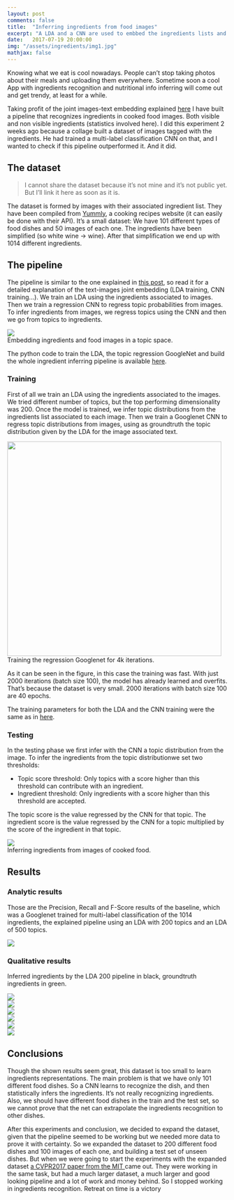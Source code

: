 ```yaml
---
layout: post
comments: false
title:  "Inferring ingredients from food images"
excerpt: "A LDA and a CNN are used to embbed the ingredients lists and the food images respectibly in a topic space. The CNN can predict topic distributions from food images, and from the topic distribution we predict the ingredients."
date:   2017-07-19 20:00:00
img: "/assets/ingredients/img1.jpg"
mathjax: false
---
```



Knowing what we eat is cool nowadays. People can’t stop taking photos about their meals and uploading them everywhere. Sometime soon a cool App with ingredients recognition and nutritional info inferring will come out and get trendy, at least for a while.

Taking profit of the joint images-text embedding explained [here](https://gombru.github.io/2017/06/30/phd/) I have built a pipeline that recognizes ingredients in cooked food images. Both visible and non visible ingredients (statistics involved here).
I did this experiment 2 weeks ago because a collage built a dataset of images tagged with the ingredients. He had trained a multi-label classification CNN on that, and I wanted to check if this pipeline outperformed it. And it did.

## The dataset

>I cannot share the dataset because it’s not mine and it’s not public yet. But I’ll link it here as soon as it is.

The dataset is formed by images with their associated ingredient list. They have been compiled from [Yummly](https://www.yummly.co/), a cooking recipes website (it can easily be done with their API).
It’s a small dataset: We have 101 different types of food dishes and 50 images of each one. The ingredients have been simplified (so white wine → wine). After that simplification we end up with 1014 different ingredients.

## The pipeline

The pipeline is similar to the one explained in [this post](https://gombru.github.io/2017/06/30/phd/), so read it for a detailed explanation of the text-images joint embedding (LDA training, CNN training...). We train an LDA using the ingredients associated to images. Then we train a regression CNN to regress topic probabilities from images. To infer ingredients from images, we regress topics using the CNN and then we go from topics to ingredients.

<div class="imgcap">
<img src="/assets/ingredients/train_pipeline.png">
	<div class="thecap">
	Embedding ingredients and food images in a topic space.
	</div>
</div>

The python code to train the LDA, the topic regression GoogleNet and build the whole ingredient inferring pipeline is available [here](https://github.com/gombru/ingredientsSearcher).

### Training

First of all we train an LDA using the ingredients associated to the images. We tried different number of topics, but the top performing dimensionality was 200. Once the model is trained, we infer topic distributions from the ingredients list associated to each image.
Then we train a Googlenet CNN to regress topic distributions from images, using as groundtruth the topic distribution given by the LDA for the image associated text. 

<div class="imgcap">
<img src="/assets/ingredients/training.png" height="490">
	<div class="thecap">
	Training the regression Googlenet for 4k iterations.
	</div>
</div>

As it can be seen in the figure, in this case the training was fast. With just 2000 iterations (batch size 100), the model has already learned and overfits. That’s because the dataset is very small. 2000 iterations with batch size 100 are 40 epochs.

The training parameters for both the LDA and the CNN training were the same as in [here](https://gombru.github.io/2017/06/30/phd/).

### Testing

In the testing phase we first infer with the CNN a topic distribution from the image. 
To infer the ingredients from the topic distributionwe set two thresholds:

- Topic score threshold: Only topics with a score higher than this threshold can contribute with an ingredient.
- Ingredient threshold: Only ingredients with a score higher than this threshold are accepted.

The topic score is the value regressed by the CNN for that topic.
The ingredient score is the value regressed by the CNN for a topic multiplied by the score of the ingredient in that topic.

<div class="imgcap">
<img src="/assets/ingredients/test_pipeline.png">
	<div class="thecap">
	Inferring ingredients from images of cooked food.
	</div>
</div>

## Results

### Analytic results

Those are the Precision, Recall and F-Score results of the baseline, which was a Googlenet trained for multi-label classification of the 1014 ingredients, the explained pipeline using an LDA with 200 topics and an LDA of 500 topics.


<div class="imgcap">
<img src="/assets/ingredients/results.png">
</div>


### Qualitative results

Inferred ingredients by the LDA 200 pipeline in black, groundtruth ingredients in green.


<div class="imgcap">
<img src="/assets/ingredients/img1.jpg">
</div>
<div class="imgcap">
<img src="/assets/ingredients/img2.jpg">
</div>
<div class="imgcap">
<img src="/assets/ingredients/img3.jpg">
</div>
<div class="imgcap">
<img src="/assets/ingredients/img4.jpg">
</div>
<div class="imgcap">
<img src="/assets/ingredients/img5.jpg">
</div>
<div class="imgcap">
<img src="/assets/ingredients/img6.jpg">
</div>



## Conclusions

Though the shown results seem great, this dataset is too small to learn ingredients representations. The main problem is that we have only 101 different food dishes. So a CNN learns to recognize the dish, and then statistically infers the ingredients. It’s not really recognizing ingredients.
Also, we should have different food dishes in the train and the test set, so we cannot prove that the net can extrapolate the ingredients recognition to other dishes.

After this experiments and conclusion, we decided to expand the dataset, given that the pipeline seemed to be working but we needed more data to prove it with certainty. So we expanded the dataset to 200 different food dishes and 100 images of each one, and building a test set of unseen dishes. But when we were going to start the experiments with the expanded dataset [a CVPR2017 paper from the MIT ](http://im2recipe.csail.mit.edu/) came out. They were working in the same task, but had a much larger dataset, a much larger and good looking pipeline and a lot of work and money behind. So I stopped working in ingredients recognition. Retreat on time is a victory




